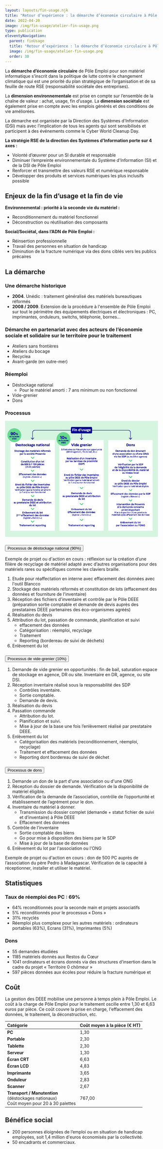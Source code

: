```yaml
---
layout: layouts/fin-usage.njk
title: "Retour d’expérience : la démarche d’économie circulaire à Pôle Emploi"
date: 2022-04-20
image: /img/fin-usage/atelier-fin-usage.png
type: publication
eleventyNavigation:
  parent: finUsage
  title: "Retour d’expérience : la démarche d’économie circulaire à Pôle Emploi"
  image: /img/fin-usage/atelier-fin-usage.png
  order: 30
---
```


La **démarche d’économie circulaire** de Pôle Emploi pour son matériel informatique s’inscrit dans la politique de lutte contre le changement climatique qui est une priorité du plan stratégique de l’organisation et de sa feuille de route RSE (responsabilité sociétale des entreprises). 

La **dimension environnementale** est prise en compte sur l’ensemble de la chaîne de valeur : achat, usage, fin d’usage. La **dimension sociétale** est également prise en compte avec les emplois générés et des conditions de vie améliorées.

La démarche est organisée par la Direction des Systèmes d'Information (DSI) mais avec l’implication de tous les agents qui sont sensibilisés et participent à des événements comme le Cyber World Cleanup Day.  

**La stratégie RSE de la direction des Systèmes d’Information porte sur 4 axes :**

- Volonté d’œuvrer pour un SI durable et responsable
- Diminuer l’empreinte environnementale du Système d'Information (SI) et de la DSI de Pôle Emploi
- Renforcer et transmettre des valeurs RSE et numérique responsable
- Développer des produits et services numériques les plus inclusifs possible

## Enjeux de la fin d’usage et la fin de vie

**Environnemental : priorité à la seconde vie du matériel :**

- Reconditionnement du matériel fonctionnel
- Déconstruction ou réutilisation des composants

**Social/Sociétal, dans l’ADN de Pôle Emploi :**

- Réinsertion professionnelle
- Travail des personnes en situation de handicap
- Diminution de la fracture numérique via des dons ciblés vers les publics précaires

## La démarche

### Une démarche historique

* **2004**. Unédic : traitement généralisé des matériels bureautiques réformés
* **2008 / 2009**. Extension de la procédure à l'ensemble de Pôle Emploi sur tout le périmètre des équipements électriques et électroniques : PC, imprimantes, onduleurs, switchs, téléphonie, bornes...

### Démarche en partenariat avec des acteurs de l’économie sociale et solidaire sur le territoire pour le traitement

- Ateliers sans frontières
- Ateliers du bocage
- Recyclea
- Avant-garde (en outre-mer)

### Réemploi

- Déstockage national 
  - Pour le matériel amorti : 7 ans minimum ou non fonctionnel
- Vide-grenier
- Dons

### Processus

![](/img/fin-usage/process-pole-emploi.png)

<div class="fr-accordions-group">
<section class="fr-accordion">
<h3 class="fr-accordion__title">
<button class="fr-accordion__btn" aria-expanded="false" aria-controls="figure-processus-destockage">Processus de déstockage national (90%)</button>
</h3>
<div class="fr-collapse" id="figure-processus-destockage">

Exemple de projet ou d'action en cours : réflexion sur la création d’une filière de recyclage de matériel adapté avec d’autres organisations pour des matériels rares ou spécifiques comme les claviers braille.

1. Etude pour réaffectation en interne avec effacement des données avec l'outil Blancco
2. Stockage des matériels réformés et constitution de lots (effacement des données et fourniture de l'inventaire)
3. Réception des fichiers d'inventaire et contrôle par le Pôle DEEE (préparation sortie comptable et demande de devis auprès des prestataires DEEE partenaires des éco-organismes agréés)
4. Réalisation du devis
5. Attribution du lot, passation de commande, planification et suivi
    * effacement des données
    * Catégorisation : réemploi, recyclage
    * Traitement
    * Reporting (bordereau de suivi de déchets)
6. Enlèvement du lot

</div>
</section>

<section class="fr-accordion">
<h3 class="fr-accordion__title">
<button class="fr-accordion__btn" aria-expanded="false" aria-controls="figure-processus-videgrenier">Processus de vide-grenier (10%)</button>
</h3>
<div class="fr-collapse" id="figure-processus-videgrenier">

1. Demande de vide grenier en opportunités : fin de bail, saturation espace de stockage en agence, DR ou site. Inventaire en DR, agence, ou site DSI.
2. Réception inventaire réalisé sous la responsabilité des SDP
    * Contrôles inventaire.
    * Sortie comptable.
    * Demande de devis.
3. Réalisation du devis
4. Passation commande
    * Attribution du lot.
    * Planification et suivi.
    * Mise à jour de la base une fois l’enlèvement réalisé par prestataire DEEE.
5. Enlèvement du lot 
    * Catégorisation des matériels (reconditionnement, réemploi, recyclage)  
    * Traitement et effacement des données 
    * Reporting dont bordereau de suivi de déchet

</div>
</section>

<section class="fr-accordion">
<h3 class="fr-accordion__title">
<button class="fr-accordion__btn" aria-expanded="false" aria-controls="figure-processus-don">Processus de dons</button>
</h3>
<div class="fr-collapse" id="figure-processus-don">

1. Demande un don de la part d'une association ou d'une ONG
2. Réception du dossier de demande. Vérification de la disponibilité de matériel éligible.
3. Vérification de la demande de l’association, contrôle de l’opportunité et établissement de l’agrément pour le don.
4. Inventaire du matériel à donner.
    * Transmission du dossier complet (demande + statut fichier de suivi et d’inventaire) à Pôle DEEE 
    * Effacement des données 
5. Contrôle de l’inventaire 
    * Sortie comptable des biens
    * Go pour mise à disposition des biens par le SDP 
    * Mise à jour de la base de données
6. Enlèvement du lot par l'association ou l'ONG

Exemple de projet ou d'action en cours : don de 500 PC auprès de l’association du père Pedro à Madagascar. Vérification de la capacité à réceptionner, installer et utiliser le matériel.

</div>
</section>
</div>


## Statistiques

### Taux de réemploi des PC : 69%

- 64% reconditionnés pour la seconde main et projets associatifs
- 5% reconditionnés pour le processus « Dons »
- 31% recyclés
- Réemploi plus complexe pour les autres matériels : ordinateurs portables (63%), Ecrans (31%), Imprimantes (5%)

### Dons

- 55 demandes étudiées
- 1185 matériels donnés aux Restos du Cœur
- 1041 ordinateurs et écrans donnés via des structures d’insertion dans le cadre du projet « Territoire 0 chômeur »
- 597 pièces données aux écoles pour réduire la fracture numérique et 

## Coût

La gestion des DEEE mobilise une personne à temps plein à Pôle Emploi. Le coût à la charge de Pôle Emploi pour le traitement oscille entre 1,30 et 6,63 euros par pièce. Ce coût couvre la prise en charge, l'effacement des données, le traitement, la déconstruction, etc.

<div class="fr-table">

|Catégorie|Coût moyen à la pièce (€ HT)|
| :- | :- |
|**PC**|1,30|
|**Portable**|2,30|
|**Tablette**|2,30|
|**Serveur**|1,30|
|**Écran CRT**|6,63|
|**Écran LCD**|4,83|
|**Imprimante**|3,65|
|**Onduleur**|2,83|
|**Scanner**|2,67|
|**Transport / Manutention**<br>(déstockages nationaux)<br>Coût moyen pour 20 à 30 palettes|767,00|

</div>

## Bénéfice social

- 200 personnes éloignées de l’emploi ou en situation de handicap employées, soit 1,4 million d'euros économisés par la collectivité.
- 50 encadrants et commerciaux.
